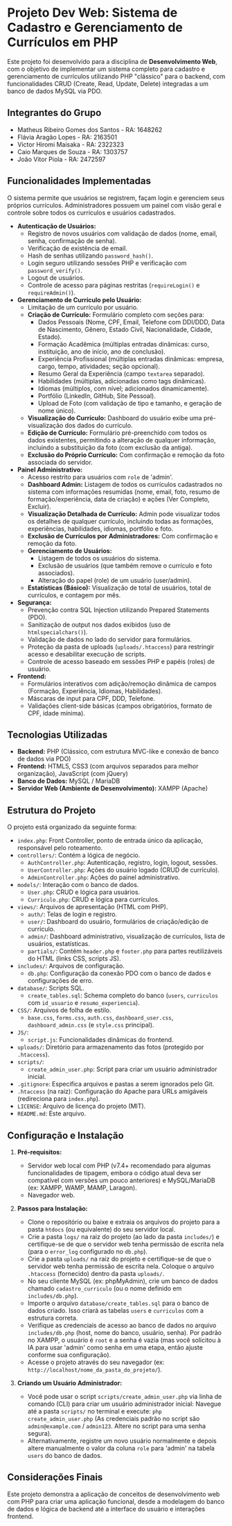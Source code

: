 # Projeto Dev Web: Sistema de Cadastro e Gerenciamento de Currículos em PHP

Este projeto foi desenvolvido para a disciplina de **Desenvolvimento Web**, com o objetivo de implementar um sistema completo para cadastro e gerenciamento de currículos utilizando PHP "clássico" para o backend, com funcionalidades CRUD (Create, Read, Update, Delete) integradas a um banco de dados MySQL via PDO.

## Integrantes do Grupo

* Matheus Ribeiro Gomes dos Santos - RA: 1648262
* Flávia Aragão Lopes - RA: 2163501
* Victor Hiromi Maisaka - RA: 2322323
* Caio Marques de Souza - RA: 1303757
* João Vitor Piola - RA: 2472597

## Funcionalidades Implementadas

O sistema permite que usuários se registrem, façam login e gerenciem seus próprios currículos. Administradores possuem um painel com visão geral e controle sobre todos os currículos e usuários cadastrados.

* **Autenticação de Usuários:**
    * Registro de novos usuários com validação de dados (nome, email, senha, confirmação de senha).
    * Verificação de existência de email.
    * Hash de senhas utilizando `password_hash()`.
    * Login seguro utilizando sessões PHP e verificação com `password_verify()`.
    * Logout de usuários.
    * Controle de acesso para páginas restritas (`requireLogin()` e `requireAdmin()`).
* **Gerenciamento de Currículo pelo Usuário:**
    * Limitação de um currículo por usuário.
    * **Criação de Currículo:** Formulário completo com seções para:
        * Dados Pessoais (Nome, CPF, Email, Telefone com DDI/DDD, Data de Nascimento, Gênero, Estado Civil, Nacionalidade, Cidade, Estado).
        * Formação Acadêmica (múltiplas entradas dinâmicas: curso, instituição, ano de início, ano de conclusão).
        * Experiência Profissional (múltiplas entradas dinâmicas: empresa, cargo, tempo, atividades; seção opcional).
        * Resumo Geral da Experiência (campo `textarea` separado).
        * Habilidades (múltiplas, adicionadas como tags dinâmicas).
        * Idiomas (múltiplos, com nível; adicionados dinamicamente).
        * Portfólio (LinkedIn, GitHub, Site Pessoal).
        * Upload de Foto (com validação de tipo e tamanho, e geração de nome único).
    * **Visualização do Currículo:** Dashboard do usuário exibe uma pré-visualização dos dados do currículo.
    * **Edição de Currículo:** Formulário pré-preenchido com todos os dados existentes, permitindo a alteração de qualquer informação, incluindo a substituição da foto (com exclusão da antiga).
    * **Exclusão do Próprio Currículo:** Com confirmação e remoção da foto associada do servidor.
* **Painel Administrativo:**
    * Acesso restrito para usuários com `role` de 'admin'.
    * **Dashboard Admin:** Listagem de todos os currículos cadastrados no sistema com informações resumidas (nome, email, foto, resumo de formação/experiência, data de criação) e ações (Ver Completo, Excluir).
    * **Visualização Detalhada de Currículo:** Admin pode visualizar todos os detalhes de qualquer currículo, incluindo todas as formações, experiências, habilidades, idiomas, portfólio e foto.
    * **Exclusão de Currículos por Administradores:** Com confirmação e remoção da foto.
    * **Gerenciamento de Usuários:**
        * Listagem de todos os usuários do sistema.
        * Exclusão de usuários (que também remove o currículo e foto associados).
        * Alteração do papel (role) de um usuário (user/admin).
    * **Estatísticas (Básico):** Visualização de total de usuários, total de currículos, e contagem por mês.
* **Segurança:**
    * Prevenção contra SQL Injection utilizando Prepared Statements (PDO).
    * Sanitização de output nos dados exibidos (uso de `htmlspecialchars()`).
    * Validação de dados no lado do servidor para formulários.
    * Proteção da pasta de uploads (`uploads/.htaccess`) para restringir acesso e desabilitar execução de scripts.
    * Controle de acesso baseado em sessões PHP e papéis (roles) de usuário.
* **Frontend:**
    * Formulários interativos com adição/remoção dinâmica de campos (Formação, Experiência, Idiomas, Habilidades).
    * Máscaras de input para CPF, DDD, Telefone.
    * Validações client-side básicas (campos obrigatórios, formato de CPF, idade mínima).

## Tecnologias Utilizadas

* **Backend:** PHP (Clássico, com estrutura MVC-like e conexão de banco de dados via PDO)
* **Frontend:** HTML5, CSS3 (com arquivos separados para melhor organização), JavaScript (com jQuery)
* **Banco de Dados:** MySQL / MariaDB
* **Servidor Web (Ambiente de Desenvolvimento):** XAMPP (Apache)

## Estrutura do Projeto

O projeto está organizado da seguinte forma:

* `index.php`: Front Controller, ponto de entrada único da aplicação, responsável pelo roteamento.
* `controllers/`: Contém a lógica de negócio.
    * `AuthController.php`: Autenticação, registro, login, logout, sessões.
    * `UserController.php`: Ações do usuário logado (CRUD de currículo).
    * `AdminController.php`: Ações do painel administrativo.
* `models/`: Interação com o banco de dados.
    * `User.php`: CRUD e lógica para usuários.
    * `Curriculo.php`: CRUD e lógica para currículos.
* `views/`: Arquivos de apresentação (HTML com PHP).
    * `auth/`: Telas de login e registro.
    * `user/`: Dashboard do usuário, formulários de criação/edição de currículo.
    * `admin/`: Dashboard administrativo, visualização de currículos, lista de usuários, estatísticas.
    * `partials/`: Contém `header.php` e `footer.php` para partes reutilizáveis do HTML (links CSS, scripts JS).
* `includes/`: Arquivos de configuração.
    * `db.php`: Configuração da conexão PDO com o banco de dados e configurações de erro.
* `database/`: Scripts SQL.
    * `create_tables.sql`: Schema completo do banco (`users`, `curriculos` com `id_usuario` e `resumo_experiencia`).
* `CSS/`: Arquivos de folha de estilo.
    * `base.css`, `forms.css`, `auth.css`, `dashboard_user.css`, `dashboard_admin.css` (e `style.css` principal).
* `JS/`:
    * `script.js`: Funcionalidades dinâmicas do frontend.
* `uploads/`: Diretório para armazenamento das fotos (protegido por `.htaccess`).
* `scripts/`:
    * `create_admin_user.php`: Script para criar um usuário administrador inicial.
* `.gitignore`: Especifica arquivos e pastas a serem ignorados pelo Git.
* `.htaccess` (na raiz): Configuração do Apache para URLs amigáveis (redireciona para `index.php`).
* `LICENSE`: Arquivo de licença do projeto (MIT).
* `README.md`: Este arquivo.

## Configuração e Instalação

1.  **Pré-requisitos:**
    * Servidor web local com PHP (v7.4+ recomendado para algumas funcionalidades de tipagem, embora o código atual deva ser compatível com versões um pouco anteriores) e MySQL/MariaDB (ex: XAMPP, WAMP, MAMP, Laragon).
    * Navegador web.

2.  **Passos para Instalação:**
    * Clone o repositório ou baixe e extraia os arquivos do projeto para a pasta `htdocs` (ou equivalente) do seu servidor local.
    * Crie a pasta `logs/` na raiz do projeto (ao lado da pasta `includes/`) e certifique-se de que o servidor web tenha permissão de escrita nela (para o `error_log` configurado no `db.php`).
    * Crie a pasta `uploads/` na raiz do projeto e certifique-se de que o servidor web tenha permissão de escrita nela. Coloque o arquivo `.htaccess` (fornecido) dentro da pasta `uploads/`.
    * No seu cliente MySQL (ex: phpMyAdmin), crie um banco de dados chamado `cadastro_curriculo` (ou o nome definido em `includes/db.php`).
    * Importe o arquivo `database/create_tables.sql` para o banco de dados criado. Isso criará as tabelas `users` e `curriculos` com a estrutura correta.
    * Verifique as credenciais de acesso ao banco de dados no arquivo `includes/db.php` (host, nome do banco, usuário, senha). Por padrão no XAMPP, o usuário é `root` e a senha é vazia (mas você solicitou à IA para usar 'admin' como senha em uma etapa, então ajuste conforme sua configuração).
    * Acesse o projeto através do seu navegador (ex: `http://localhost/nome_da_pasta_do_projeto/`).

3.  **Criando um Usuário Administrador:**
    * Você pode usar o script `scripts/create_admin_user.php` via linha de comando (CLI) para criar um usuário administrador inicial:
      Navegue até a pasta `scripts/` no terminal e execute: `php create_admin_user.php`
      (As credenciais padrão no script são `admin@example.com` / `admin123`. Altere no script para uma senha segura).
    * Alternativamente, registre um novo usuário normalmente e depois altere manualmente o valor da coluna `role` para 'admin' na tabela `users` do banco de dados.

## Considerações Finais

Este projeto demonstra a aplicação de conceitos de desenvolvimento web com PHP para criar uma aplicação funcional, desde a modelagem do banco de dados e lógica de backend até a interface do usuário e interações frontend.
